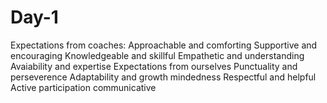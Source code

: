 # Day-1
Expectations from coaches:
Approachable and comforting
Supportive and encouraging
Knowledgeable and skillful
Empathetic and understanding
Avaiability and expertise
Expectations from ourselves
Punctuality and perseverence
Adaptability and growth mindedness
Respectful and helpful
Active participation
communicative






